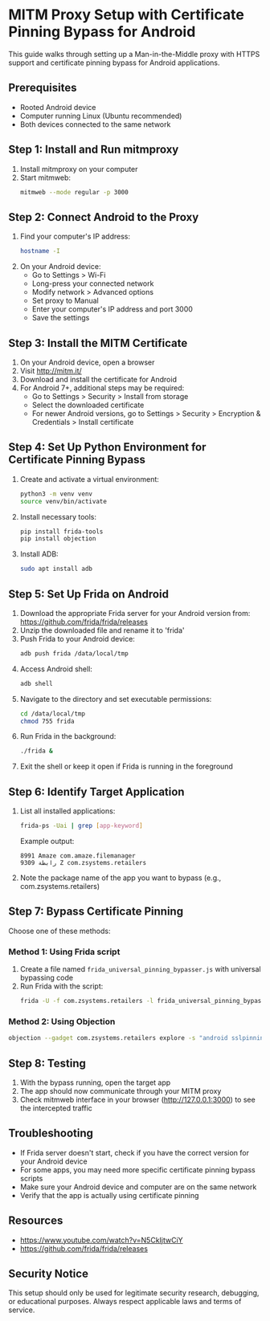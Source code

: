 # MITM Proxy Setup with Certificate Pinning Bypass for Android

This guide walks through setting up a Man-in-the-Middle proxy with HTTPS support and certificate pinning bypass for Android applications.

## Prerequisites

- Rooted Android device
- Computer running Linux (Ubuntu recommended)
- Both devices connected to the same network

## Step 1: Install and Run mitmproxy

1. Install mitmproxy on your computer
2. Start mitmweb:
   ```bash
   mitmweb --mode regular -p 3000
   ```

## Step 2: Connect Android to the Proxy

1. Find your computer's IP address:
   ```bash
   hostname -I
   ```
2. On your Android device:
   - Go to Settings > Wi-Fi
   - Long-press your connected network
   - Modify network > Advanced options
   - Set proxy to Manual
   - Enter your computer's IP address and port 3000
   - Save the settings

## Step 3: Install the MITM Certificate

1. On your Android device, open a browser
2. Visit http://mitm.it/
3. Download and install the certificate for Android
4. For Android 7+, additional steps may be required:
   - Go to Settings > Security > Install from storage
   - Select the downloaded certificate
   - For newer Android versions, go to Settings > Security > Encryption & Credentials > Install certificate

## Step 4: Set Up Python Environment for Certificate Pinning Bypass

1. Create and activate a virtual environment:
   ```bash
   python3 -m venv venv
   source venv/bin/activate
   ```
2. Install necessary tools:
   ```bash
   pip install frida-tools
   pip install objection
   ```
3. Install ADB:
   ```bash
   sudo apt install adb
   ```

## Step 5: Set Up Frida on Android

1. Download the appropriate Frida server for your Android version from:
   https://github.com/frida/frida/releases
2. Unzip the downloaded file and rename it to 'frida'
3. Push Frida to your Android device:
   ```bash
   adb push frida /data/local/tmp
   ```
4. Access Android shell:
   ```bash
   adb shell
   ```
5. Navigate to the directory and set executable permissions:
   ```bash
   cd /data/local/tmp
   chmod 755 frida
   ```
6. Run Frida in the background:
   ```bash
   ./frida &
   ```
7. Exit the shell or keep it open if Frida is running in the foreground

## Step 6: Identify Target Application

1. List all installed applications:
   ```bash
   frida-ps -Uai | grep [app-keyword]
   ```
   Example output:
   ```
   8991 Amaze com.amaze.filemanager
   9309 رابطة Z com.zsystems.retailers
   ```
2. Note the package name of the app you want to bypass (e.g., com.zsystems.retailers)

## Step 7: Bypass Certificate Pinning

Choose one of these methods:

### Method 1: Using Frida script
1. Create a file named `frida_universal_pinning_bypasser.js` with universal bypassing code
2. Run Frida with the script:
   ```bash
   frida -U -f com.zsystems.retailers -l frida_universal_pinning_bypasser.js
   ```

### Method 2: Using Objection
```bash
objection --gadget com.zsystems.retailers explore -s "android sslpinning disable"
```

## Step 8: Testing

1. With the bypass running, open the target app
2. The app should now communicate through your MITM proxy
3. Check mitmweb interface in your browser (http://127.0.0.1:3000) to see the intercepted traffic

## Troubleshooting

- If Frida server doesn't start, check if you have the correct version for your Android device
- For some apps, you may need more specific certificate pinning bypass scripts
- Make sure your Android device and computer are on the same network
- Verify that the app is actually using certificate pinning

## Resources
- https://www.youtube.com/watch?v=N5CkIjtwCiY
- https://github.com/frida/frida/releases

## Security Notice

This setup should only be used for legitimate security research, debugging, or educational purposes. Always respect applicable laws and terms of service.
